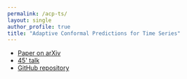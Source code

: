 ```yaml
---
permalink: /acp-ts/
layout: single
author_profile: true
title: "Adaptive Conformal Predictions for Time Series"
---
```


- [Paper on arXiv](https://arxiv.org/pdf/2202.07282.pdf)
- [45' talk](https://www.youtube.com/watch?v=Yuxu9aUpVi0)
- [GitHub repository](https://github.com/mzaffran/adaptiveconformalpredictionstimeseries)
